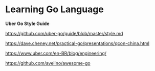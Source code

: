 # Learning Go Language

**Uber Go Style Guide**

https://github.com/uber-go/guide/blob/master/style.md

https://dave.cheney.net/practical-go/presentations/qcon-china.html

https://www.uber.com/en-BR/blog/engineering/

https://github.com/avelino/awesome-go





